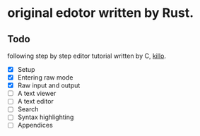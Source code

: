 # original edotor written by Rust.

## Todo

following step by step editor tutorial written by C, [killo](https://viewsourcecode.org/snaptoken/kilo/).

- [x] Setup
- [x] Entering raw mode
- [x] Raw input and output
- [ ] A text viewer
- [ ] A text editor
- [ ] Search
- [ ] Syntax highlighting
- [ ] Appendices
